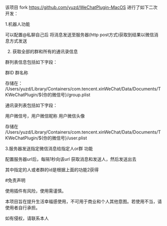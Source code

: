 该项目 fork https://github.com/yuzd/WeChatPlugin-MacOS
进行了如下二次开发：

1.机器人功能

可以配置@私聊自己后 将消息发送至服务器(http post方式)获取到结果以微信消息方式发送

2. 获取全部的群和所有的通讯录信息

群列表信息包括如下字段：

群ID 群名称

存储在：
/Users/yuzd/Library/Containers/com.tencent.xinWeChat/Data/Documents/TKWeChatPlugin/${你的微信号}/group.plist

通讯录列表包括如下字段：

用户微信号，用户微信昵称 用户微信头像

存储在
/Users/yuzd/Library/Containers/com.tencent.xinWeChat/Data/Documents/TKWeChatPlugin/${你的微信号}/user.plist

3.服务器发送指定微信消息给指定人or群 功能

配置服务器url后，每隔1秒向该url 获取消息和发送人，然后发送出去

其中指定的人或者群的id是根据上面的功能2获得

#免责声明

使用插件有风险，使用需谨慎。

本项目旨在提升生活幸福感使用，不可用于商业和个人其他意图。若使用不当，请使用者自行承担。

如有侵权，请联系本人
